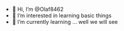 - 👋 Hi, I’m @Olaf8462
- 👀 I’m interested in learning basic things
- 🌱 I’m currently learning ... well we will see

<!---
Olaf8462/Olaf8462 is a ✨ special ✨ repository because its `README.md` (this file) appears on your GitHub profile.
You can click the Preview link to take a look at your changes.
--->
